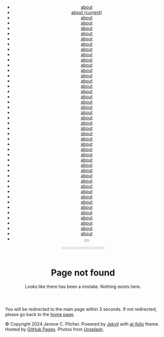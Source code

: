 <!doctype html> <html lang="en"> <head> <meta http-equiv="refresh" content="3; url=//"> <meta charset="utf-8"> <meta name="viewport" content="width=device-width, initial-scale=1, shrink-to-fit=no"> <meta http-equiv="X-UA-Compatible" content="IE=edge"> <title> Page not found | Jeneve C. Pilcher </title> <meta name="author" content="Jeneve C. Pilcher"> <meta name="description" content="Looks like there has been a mistake. Nothing exists here."> <meta name="keywords" content="jekyll, jekyll-theme, academic-website, portfolio-website"> <link rel="stylesheet" href="/assets/css/bootstrap.min.css?a4b3f509e79c54a512b890d73235ef04"> <link rel="stylesheet" href="https://cdn.jsdelivr.net/npm/mdbootstrap@4.20.0/css/mdb.min.css" integrity="sha256-jpjYvU3G3N6nrrBwXJoVEYI/0zw8htfFnhT9ljN3JJw=" crossorigin="anonymous"> <link defer rel="stylesheet" href="/assets/css/academicons.min.css?f0b7046b84e425c55f3463ac249818f5"> <link defer rel="stylesheet" type="text/css" href="https://fonts.googleapis.com/css?family=Roboto:300,400,500,700|Roboto+Slab:100,300,400,500,700|Material+Icons&display=swap"> <link defer rel="stylesheet" href="/assets/css/jekyll-pygments-themes-github.css?591dab5a4e56573bf4ef7fd332894c99" media="" id="highlight_theme_light"> <link rel="shortcut icon" href="data:image/svg+xml,<svg xmlns=%22http://www.w3.org/2000/svg%22 viewBox=%220 0 100 100%22><text y=%22.9em%22 font-size=%2290%22>⚛️</text></svg>" > <link rel="stylesheet" href="/assets/css/main.css?d41d8cd98f00b204e9800998ecf8427e"> <link rel="canonical" href="https://jcpilche.github.io/404.md"> <script src="/assets/js/theme.js?9a0c749ec5240d9cda97bc72359a72c0"></script> <link defer rel="stylesheet" href="/assets/css/jekyll-pygments-themes-native.css?5847e5ed4a4568527aa6cfab446049ca" media="none" id="highlight_theme_dark"> <script>initTheme();</script> </head> <body class="fixed-top-nav "> <header> <nav id="navbar" class="navbar navbar-light navbar-expand-sm fixed-top" role="navigation"> <div class="container"> <div class="collapse navbar-collapse text-right" id="navbarNav"> <ul class="navbar-nav ml-auto flex-nowrap"> <li class="nav-item "> <a class="nav-link" href="/">about </a> </li> <li class="nav-item active"> <a class="nav-link" href="/">about <span class="sr-only">(current)</span> </a> </li> <li class="nav-item "> <a class="nav-link" href="/">about </a> </li> <li class="nav-item "> <a class="nav-link" href="/">about </a> </li> <li class="nav-item "> <a class="nav-link" href="/">about </a> </li> <li class="nav-item "> <a class="nav-link" href="/">about </a> </li> <li class="nav-item "> <a class="nav-link" href="/">about </a> </li> <li class="nav-item "> <a class="nav-link" href="/">about </a> </li> <li class="nav-item "> <a class="nav-link" href="/">about </a> </li> <li class="nav-item "> <a class="nav-link" href="/">about </a> </li> <li class="nav-item "> <a class="nav-link" href="/">about </a> </li> <li class="nav-item "> <a class="nav-link" href="/">about </a> </li> <li class="nav-item "> <a class="nav-link" href="/">about </a> </li> <li class="nav-item "> <a class="nav-link" href="/">about </a> </li> <li class="nav-item "> <a class="nav-link" href="/">about </a> </li> <li class="nav-item "> <a class="nav-link" href="/">about </a> </li> <li class="nav-item "> <a class="nav-link" href="/">about </a> </li> <li class="nav-item "> <a class="nav-link" href="/">about </a> </li> <li class="nav-item "> <a class="nav-link" href="/">about </a> </li> <li class="nav-item "> <a class="nav-link" href="/">about </a> </li> <li class="nav-item "> <a class="nav-link" href="/">about </a> </li> <li class="nav-item "> <a class="nav-link" href="/">about </a> </li> <li class="nav-item "> <a class="nav-link" href="/">about </a> </li> <li class="nav-item "> <a class="nav-link" href="/">about </a> </li> <li class="nav-item "> <a class="nav-link" href="/">about </a> </li> <li class="nav-item "> <a class="nav-link" href="/">about </a> </li> <li class="nav-item "> <a class="nav-link" href="/">about </a> </li> <li class="nav-item "> <a class="nav-link" href="/">about </a> </li> <li class="nav-item "> <a class="nav-link" href="/">about </a> </li> <li class="nav-item "> <a class="nav-link" href="/">about </a> </li> <li class="nav-item "> <a class="nav-link" href="/">about </a> </li> <li class="nav-item "> <a class="nav-link" href="/">about </a> </li> <li class="nav-item "> <a class="nav-link" href="/">about </a> </li> <li class="nav-item "> <a class="nav-link" href="/">about </a> </li> <li class="nav-item "> <a class="nav-link" href="/">about </a> </li> <li class="nav-item "> <a class="nav-link" href="/">about </a> </li> <li class="nav-item "> <a class="nav-link" href="/">about </a> </li> <li class="nav-item "> <a class="nav-link" href="/">about </a> </li> <li class="nav-item "> <a class="nav-link" href="/">about </a> </li> <li class="nav-item "> <a class="nav-link" href="/">about </a> </li> <li class="nav-item "> <a class="nav-link" href="/">about </a> </li> <li class="nav-item "> <a class="nav-link" href="/">about </a> </li> <li class="nav-item "> <a class="nav-link" href="/">about </a> </li> <li class="nav-item "> <a class="nav-link" href="/">about </a> </li> <li class="toggle-container"> <button id="light-toggle" title="Change theme"> <i class="ti ti-sun-moon" id="light-toggle-system"></i> <i class="ti ti-moon-filled" id="light-toggle-dark"></i> <i class="ti ti-sun-filled" id="light-toggle-light"></i> </button> </li> </ul> </div> </div> </nav> <progress id="progress" value="0"> <div class="progress-container"> <span class="progress-bar"></span> </div> </progress> </header> <div class="container mt-5" role="main"> <div class="post"> <header class="post-header"> <h1 class="post-title">Page not found</h1> <p class="post-description">Looks like there has been a mistake. Nothing exists here.</p> </header> <article> <p>You will be redirected to the main page within 3 seconds. If not redirected, please go back to the <a href="https://jcpilche.github.io/">home page</a>.</p> </article> </div> </div> <footer class="fixed-bottom" role="contentinfo"> <div class="container mt-0"> &copy; Copyright 2024 Jeneve C. Pilcher. Powered by <a href="https://jekyllrb.com/" target="_blank">Jekyll</a> with <a href="https://github.com/alshedivat/al-folio">al-folio</a> theme. Hosted by <a href="https://pages.github.com/" target="_blank">GitHub Pages</a>. Photos from <a href="https://unsplash.com" target="_blank">Unsplash</a>. </div> </footer> <script src="https://cdn.jsdelivr.net/npm/jquery@3.6.0/dist/jquery.min.js" integrity="sha256-/xUj+3OJU5yExlq6GSYGSHk7tPXikynS7ogEvDej/m4=" crossorigin="anonymous"></script> <script src="/assets/js/bootstrap.bundle.min.js"></script> <script src="https://cdn.jsdelivr.net/npm/mdbootstrap@4.20.0/js/mdb.min.js" integrity="sha256-NdbiivsvWt7VYCt6hYNT3h/th9vSTL4EDWeGs5SN3DA=" crossorigin="anonymous"></script> <script defer src="https://cdn.jsdelivr.net/npm/masonry-layout@4.2.2/dist/masonry.pkgd.min.js" integrity="sha256-Nn1q/fx0H7SNLZMQ5Hw5JLaTRZp0yILA/FRexe19VdI=" crossorigin="anonymous"></script> <script defer src="https://cdn.jsdelivr.net/npm/imagesloaded@5.0.0/imagesloaded.pkgd.min.js" integrity="sha256-htrLFfZJ6v5udOG+3kNLINIKh2gvoKqwEhHYfTTMICc=" crossorigin="anonymous"></script> <script defer src="/assets/js/masonry.js" type="text/javascript"></script> <script defer src="https://cdn.jsdelivr.net/npm/medium-zoom@1.1.0/dist/medium-zoom.min.js" integrity="sha256-ZgMyDAIYDYGxbcpJcfUnYwNevG/xi9OHKaR/8GK+jWc=" crossorigin="anonymous"></script> <script defer src="/assets/js/zoom.js?85ddb88934d28b74e78031fd54cf8308"></script> <script src="/assets/js/no_defer.js?2781658a0a2b13ed609542042a859126"></script> <script defer src="/assets/js/common.js?b7816bd189846d29eded8745f9c4cf77"></script> <script defer src="/assets/js/copy_code.js?12775fdf7f95e901d7119054556e495f" type="text/javascript"></script> <script defer src="/assets/js/jupyter_new_tab.js?d9f17b6adc2311cbabd747f4538bb15f"></script> <script async src="https://d1bxh8uas1mnw7.cloudfront.net/assets/embed.js"></script> <script async src="https://badge.dimensions.ai/badge.js"></script> <script type="text/javascript">window.MathJax={tex:{tags:"ams"}};</script> <script defer type="text/javascript" id="MathJax-script" src="https://cdn.jsdelivr.net/npm/mathjax@3.2.0/es5/tex-mml-chtml.min.js" integrity="sha256-rjmgmaB99riUNcdlrDtcAiwtLIojSxNyUFdl+Qh+rB4=" crossorigin="anonymous"></script> <script defer src="https://cdnjs.cloudflare.com/polyfill/v3/polyfill.min.js?features=es6" crossorigin="anonymous"></script> <script type="text/javascript">function progressBarSetup(){"max"in document.createElement("progress")?(initializeProgressElement(),$(document).on("scroll",function(){progressBar.attr({value:getCurrentScrollPosition()})}),$(window).on("resize",initializeProgressElement)):(resizeProgressBar(),$(document).on("scroll",resizeProgressBar),$(window).on("resize",resizeProgressBar))}function getCurrentScrollPosition(){return $(window).scrollTop()}function initializeProgressElement(){let e=$("#navbar").outerHeight(!0);$("body").css({"padding-top":e}),$("progress-container").css({"padding-top":e}),progressBar.css({top:e}),progressBar.attr({max:getDistanceToScroll(),value:getCurrentScrollPosition()})}function getDistanceToScroll(){return $(document).height()-$(window).height()}function resizeProgressBar(){progressBar.css({width:getWidthPercentage()+"%"})}function getWidthPercentage(){return getCurrentScrollPosition()/getDistanceToScroll()*100}const progressBar=$("#progress");window.onload=function(){setTimeout(progressBarSetup,50)};</script> <script src="/assets/js/vanilla-back-to-top.min.js?f40d453793ff4f64e238e420181a1d17"></script> <script>addBackToTop();</script> <script type="module" src="/assets/js/search/ninja-keys.min.js?601a2d3465e2a52bec38b600518d5f70"></script> <ninja-keys hideBreadcrumbs noAutoLoadMdIcons placeholder="Type to start searching"></ninja-keys> <script>let theme=determineComputedTheme();const ninjaKeys=document.querySelector("ninja-keys");"dark"===theme?ninjaKeys.classList.add("dark"):ninjaKeys.classList.remove("dark");const openSearchModal=()=>{const e=document.querySelector(".navbar-collapse");e.classList.contains("show")&&e.classList.remove("show"),ninjaKeys.open()};</script> <script>const ninja=document.querySelector("ninja-keys");ninja.data=[{id:"nav-about",title:"about",section:"Navigation",handler:()=>{window.location.href="/"}},{id:"nav-resume",title:"resume",description:"",section:"Navigation",handler:()=>{window.location.href="/cv/"}},{id:"post-a-post-with-tabs",title:"a post with tabs",description:"this is what included tabs in a post could look like",section:"Posts",handler:()=>{window.location.href="/blog/2024/tabs/"}},{id:"post-a-post-with-typograms",title:"a post with typograms",description:"this is what included typograms code could look like",section:"Posts",handler:()=>{window.location.href="/blog/2024/typograms/"}},{id:"post-a-post-that-can-be-cited",title:"a post that can be cited",description:"this is what a post that can be cited looks like",section:"Posts",handler:()=>{window.location.href="/blog/2024/post-citation/"}},{id:"post-a-post-with-pseudo-code",title:"a post with pseudo code",description:"this is what included pseudo code could look like",section:"Posts",handler:()=>{window.location.href="/blog/2024/pseudocode/"}},{id:"post-a-post-with-code-diff",title:"a post with code diff",description:"this is how you can display code diffs",section:"Posts",handler:()=>{window.location.href="/blog/2024/code-diff/"}},{id:"post-a-post-with-advanced-image-components",title:"a post with advanced image components",description:"this is what advanced image components could look like",section:"Posts",handler:()=>{window.location.href="/blog/2024/advanced-images/"}},{id:"post-a-post-with-vega-lite",title:"a post with vega lite",description:"this is what included vega lite code could look like",section:"Posts",handler:()=>{window.location.href="/blog/2024/vega-lite/"}},{id:"post-a-post-with-geojson",title:"a post with geojson",description:"this is what included geojson code could look like",section:"Posts",handler:()=>{window.location.href="/blog/2024/geojson-map/"}},{id:"post-a-post-with-echarts",title:"a post with echarts",description:"this is what included echarts code could look like",section:"Posts",handler:()=>{window.location.href="/blog/2024/echarts/"}},{id:"post-a-post-with-chart-js",title:"a post with chart.js",description:"this is what included chart.js code could look like",section:"Posts",handler:()=>{window.location.href="/blog/2024/chartjs/"}},{id:"post-a-post-with-tikzjax",title:"a post with TikZJax",description:"this is what included TikZ code could look like",section:"Posts",handler:()=>{window.location.href="/blog/2023/tikzjax/"}},{id:"post-a-post-with-bibliography",title:"a post with bibliography",description:"an example of a blog post with bibliography",section:"Posts",handler:()=>{window.location.href="/blog/2023/post-bibliography/"}},{id:"post-a-post-with-jupyter-notebook",title:"a post with jupyter notebook",description:"an example of a blog post with jupyter notebook",section:"Posts",handler:()=>{window.location.href="/blog/2023/jupyter-notebook/"}},{id:"post-a-post-with-custom-blockquotes",title:"a post with custom blockquotes",description:"an example of a blog post with custom blockquotes",section:"Posts",handler:()=>{window.location.href="/blog/2023/custom-blockquotes/"}},{id:"post-a-post-with-table-of-contents-on-a-sidebar",title:"a post with table of contents on a sidebar",description:"an example of a blog post with table of contents on a sidebar",section:"Posts",handler:()=>{window.location.href="/blog/2023/sidebar-table-of-contents/"}},{id:"post-a-post-with-audios",title:"a post with audios",description:"this is what included audios could look like",section:"Posts",handler:()=>{window.location.href="/blog/2023/audios/"}},{id:"post-a-post-with-videos",title:"a post with videos",description:"this is what included videos could look like",section:"Posts",handler:()=>{window.location.href="/blog/2023/videos/"}},{id:"post-displaying-beautiful-tables-with-bootstrap-tables",title:"displaying beautiful tables with Bootstrap Tables",description:"an example of how to use Bootstrap Tables",section:"Posts",handler:()=>{window.location.href="/blog/2023/tables/"}},{id:"post-a-post-with-table-of-contents",title:"a post with table of contents",description:"an example of a blog post with table of contents",section:"Posts",handler:()=>{window.location.href="/blog/2023/table-of-contents/"}},{id:"post-a-post-with-giscus-comments",title:"a post with giscus comments",description:"an example of a blog post with giscus comments",section:"Posts",handler:()=>{window.location.href="/blog/2022/giscus-comments/"}},{id:"post-displaying-external-posts-on-your-al-folio-blog",title:"Displaying External Posts on Your al-folio Blog",description:"",section:"Posts",handler:()=>{window.location.href="/blog/2022/displaying-external-posts-on-your-al-folio-blog/"}},{id:"post-a-post-with-redirect",title:"a post with redirect",description:"you can also redirect to assets like pdf",section:"Posts",handler:()=>{window.location.href="/blog/2022/redirect/"}},{id:"post-a-post-with-diagrams",title:"a post with diagrams",description:"an example of a blog post with diagrams",section:"Posts",handler:()=>{window.location.href="/blog/2021/diagrams/"}},{id:"post-a-distill-style-blog-post",title:"a distill-style blog post",description:"an example of a distill-style blog post and main elements",section:"Posts",handler:()=>{window.location.href="/blog/2021/distill/"}},{id:"post-a-post-with-github-metadata",title:"a post with github metadata",description:"a quick run down on accessing github metadata.",section:"Posts",handler:()=>{window.location.href="/blog/2020/github-metadata/"}},{id:"post-a-post-with-twitter",title:"a post with twitter",description:"an example of a blog post with twitter",section:"Posts",handler:()=>{window.location.href="/blog/2020/twitter/"}},{id:"post-a-post-with-disqus-comments",title:"a post with disqus comments",description:"an example of a blog post with disqus comments",section:"Posts",handler:()=>{window.location.href="/blog/2015/disqus-comments/"}},{id:"post-a-post-with-math",title:"a post with math",description:"an example of a blog post with some math",section:"Posts",handler:()=>{window.location.href="/blog/2015/math/"}},{id:"post-a-post-with-code",title:"a post with code",description:"an example of a blog post with some code",section:"Posts",handler:()=>{window.location.href="/blog/2015/code/"}},{id:"post-a-post-with-images",title:"a post with images",description:"this is what included images could look like",section:"Posts",handler:()=>{window.location.href="/blog/2015/images/"}},{id:"post-a-post-with-formatting-and-links",title:"a post with formatting and links",description:"march &amp; april, looking forward to summer",section:"Posts",handler:()=>{window.location.href="/blog/2015/formatting-and-links/"}},{id:"news-finalized-my-undergraduate-thesis",title:"Finalized my undergraduate thesis",description:"",section:"News",handler:()=>{window.location.href="/news/announcement_2/"}},{id:"news-i-finished-my-first-college-degree-a-bachelor-of-science-in-informatics",title:"I finished my first college degree, a Bachelor of Science in Informatics!",description:"",section:"News"},{id:"news-i-started-my-first-research-assistant-position-at-the-indiana-university-observatory-on-social-media-sparkles-smile",title:"I started my first Research Assistant position at the Indiana University Observatory on Social Media. :sparkles: :smile:",description:"",section:"News"},{id:"posts-a-post-with-formatting-and-links",title:"a post with formatting and links",description:"march &amp; april, looking forward to summer",section:"Posts",handler:()=>{window.location.href="/blog/2015/formatting-and-links/"}},{id:"posts-a-post-with-images",title:"a post with images",description:"this is what included images could look like",section:"Posts",handler:()=>{window.location.href="/blog/2015/images/"}},{id:"posts-a-post-with-code",title:"a post with code",description:"an example of a blog post with some code",section:"Posts",handler:()=>{window.location.href="/blog/2015/code/"}},{id:"posts-a-post-with-math",title:"a post with math",description:"an example of a blog post with some math",section:"Posts",handler:()=>{window.location.href="/blog/2015/math/"}},{id:"posts-a-post-with-disqus-comments",title:"a post with disqus comments",description:"an example of a blog post with disqus comments",section:"Posts",handler:()=>{window.location.href="/blog/2015/disqus-comments/"}},{id:"posts-a-post-with-twitter",title:"a post with twitter",description:"an example of a blog post with twitter",section:"Posts",handler:()=>{window.location.href="/blog/2020/twitter/"}},{id:"posts-a-post-with-github-metadata",title:"a post with github metadata",description:"a quick run down on accessing github metadata.",section:"Posts",handler:()=>{window.location.href="/blog/2020/github-metadata/"}},{id:"posts-a-distill-style-blog-post",title:"a distill-style blog post",description:"an example of a distill-style blog post and main elements",section:"Posts",handler:()=>{window.location.href="/blog/2021/distill/"}},{id:"posts-a-post-with-diagrams",title:"a post with diagrams",description:"an example of a blog post with diagrams",section:"Posts",handler:()=>{window.location.href="/blog/2021/diagrams/"}},{id:"posts-a-post-with-redirect",title:"a post with redirect",description:"you can also redirect to assets like pdf",section:"Posts",handler:()=>{window.location.href="/blog/2022/redirect/"}},{id:"posts-a-post-with-giscus-comments",title:"a post with giscus comments",description:"an example of a blog post with giscus comments",section:"Posts",handler:()=>{window.location.href="/blog/2022/giscus-comments/"}},{id:"posts-a-post-with-table-of-contents",title:"a post with table of contents",description:"an example of a blog post with table of contents",section:"Posts",handler:()=>{window.location.href="/blog/2023/table-of-contents/"}},{id:"posts-displaying-beautiful-tables-with-bootstrap-tables",title:"displaying beautiful tables with Bootstrap Tables",description:"an example of how to use Bootstrap Tables",section:"Posts",handler:()=>{window.location.href="/blog/2023/tables/"}},{id:"posts-a-post-with-videos",title:"a post with videos",description:"this is what included videos could look like",section:"Posts",handler:()=>{window.location.href="/blog/2023/videos/"}},{id:"posts-a-post-with-audios",title:"a post with audios",description:"this is what included audios could look like",section:"Posts",handler:()=>{window.location.href="/blog/2023/audios/"}},{id:"posts-a-post-with-table-of-contents-on-a-sidebar",title:"a post with table of contents on a sidebar",description:"an example of a blog post with table of contents on a sidebar",section:"Posts",handler:()=>{window.location.href="/blog/2023/sidebar-table-of-contents/"}},{id:"posts-a-post-with-custom-blockquotes",title:"a post with custom blockquotes",description:"an example of a blog post with custom blockquotes",section:"Posts",handler:()=>{window.location.href="/blog/2023/custom-blockquotes/"}},{id:"posts-a-post-with-jupyter-notebook",title:"a post with jupyter notebook",description:"an example of a blog post with jupyter notebook",section:"Posts",handler:()=>{window.location.href="/blog/2023/jupyter-notebook/"}},{id:"posts-a-post-with-bibliography",title:"a post with bibliography",description:"an example of a blog post with bibliography",section:"Posts",handler:()=>{window.location.href="/blog/2023/post-bibliography/"}},{id:"posts-a-post-with-tikzjax",title:"a post with TikZJax",description:"this is what included TikZ code could look like",section:"Posts",handler:()=>{window.location.href="/blog/2023/tikzjax/"}},{id:"posts-a-post-with-chart-js",title:"a post with chart.js",description:"this is what included chart.js code could look like",section:"Posts",handler:()=>{window.location.href="/blog/2024/chartjs/"}},{id:"posts-a-post-with-echarts",title:"a post with echarts",description:"this is what included echarts code could look like",section:"Posts",handler:()=>{window.location.href="/blog/2024/echarts/"}},{id:"posts-a-post-with-geojson",title:"a post with geojson",description:"this is what included geojson code could look like",section:"Posts",handler:()=>{window.location.href="/blog/2024/geojson-map/"}},{id:"posts-a-post-with-vega-lite",title:"a post with vega lite",description:"this is what included vega lite code could look like",section:"Posts",handler:()=>{window.location.href="/blog/2024/vega-lite/"}},{id:"posts-a-post-with-advanced-image-components",title:"a post with advanced image components",description:"this is what advanced image components could look like",section:"Posts",handler:()=>{window.location.href="/blog/2024/advanced-images/"}},{id:"posts-a-post-with-code-diff",title:"a post with code diff",description:"this is how you can display code diffs",section:"Posts",handler:()=>{window.location.href="/blog/2024/code-diff/"}},{id:"posts-a-post-with-pseudo-code",title:"a post with pseudo code",description:"this is what included pseudo code could look like",section:"Posts",handler:()=>{window.location.href="/blog/2024/pseudocode/"}},{id:"posts-a-post-that-can-be-cited",title:"a post that can be cited",description:"this is what a post that can be cited looks like",section:"Posts",handler:()=>{window.location.href="/blog/2024/post-citation/"}},{id:"posts-a-post-with-typograms",title:"a post with typograms",description:"this is what included typograms code could look like",section:"Posts",handler:()=>{window.location.href="/blog/2024/typograms/"}},{id:"posts-a-post-with-tabs",title:"a post with tabs",description:"this is what included tabs in a post could look like",section:"Posts",handler:()=>{window.location.href="/blog/2024/tabs/"}},{id:"posts-displaying-external-posts-on-your-al-folio-blog",title:"Displaying External Posts on Your al-folio Blog",description:"",section:"Posts",handler:()=>{window.location.href="/blog/2022/displaying-external-posts-on-your-al-folio-blog/"}},{id:"projects-project-1",title:"project 1",description:"with background image",section:"Projects",handler:()=>{window.location.href="/projects/1_project/"}},{id:"projects-project-2",title:"project 2",description:"a project with a background image and giscus comments",section:"Projects",handler:()=>{window.location.href="/projects/2_project/"}},{id:"projects-project-3-with-very-long-name",title:"project 3 with very long name",description:"a project that redirects to another website",section:"Projects",handler:()=>{window.location.href="/projects/3_project/"}},{id:"projects-project-4",title:"project 4",description:"another without an image",section:"Projects",handler:()=>{window.location.href="/projects/4_project/"}},{id:"projects-project-5",title:"project 5",description:"a project with a background image",section:"Projects",handler:()=>{window.location.href="/projects/5_project/"}},{id:"projects-project-6",title:"project 6",description:"a project with no image",section:"Projects",handler:()=>{window.location.href="/projects/6_project/"}},{id:"socials-email",title:"Send email",section:"Socials",handler:()=>{window.open("mailto:%6A%63%70%69%6C%63%68%65@%69%75.%65%64%75","_blank")}},{id:"socials-google-scholar",title:"Google Scholar",section:"Socials",handler:()=>{window.open("https://scholar.google.com/citations?user=qc6CJjYAAAAJ","_blank")}},{id:"socials-rss",title:"RSS Feed",section:"Socials",handler:()=>{window.open("//feed.xml","_blank")}},{id:"light-theme",title:"Change theme to light",description:"Change the theme of the site to Light",section:"Theme",handler:()=>{setThemeSetting("light")}},{id:"dark-theme",title:"Change theme to dark",description:"Change the theme of the site to Dark",section:"Theme",handler:()=>{setThemeSetting("dark")}},{id:"system-theme",title:"Use system default theme",description:"Change the theme of the site to System Default",section:"Theme",handler:()=>{setThemeSetting("system")}}];</script> </body> </html>